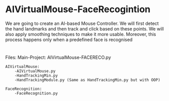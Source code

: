 # AIVirtualMouse-FaceRecogintion
We are going to create an AI-based Mouse Controller. We will first detect the hand landmarks and then track and click based on these points. We will also apply smoothing techniques to make it more usable. Moreover, this process happens only when a predefined face is recognised

#
Files: 
	Main-Project: 
 		AIVirtualMouse-FACERECO.py
	
	AIVirtualMouse: 
		-AIVirtualMouse.py
		-HandTrackingMin.py
		-HandTrackingModule.py (Same as HandTrackingMin.py but with OOP)	
	 
	FaceRecognition: 
		-FaceRecognition.py
   
